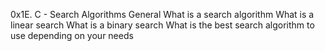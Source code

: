0x1E. C - Search Algorithms
General
What is a search algorithm
What is a linear search
What is a binary search
What is the best search algorithm to use depending on your needs
